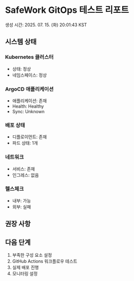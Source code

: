 # SafeWork GitOps 테스트 리포트

생성 시간: 2025. 07. 15. (화) 20:01:43 KST

## 시스템 상태

### Kubernetes 클러스터
- 상태: 정상
- 네임스페이스: 정상

### ArgoCD 애플리케이션
- 애플리케이션: 존재
- Health: Healthy
- Sync: Unknown

### 배포 상태
- 디플로이먼트: 존재
- 파드 상태: 1개

### 네트워크
- 서비스: 존재
- 인그레스: 없음

### 헬스체크
- 내부: 가능
- 외부: 실패

## 권장 사항





## 다음 단계

1. 부족한 구성 요소 설정
2. GitHub Actions 워크플로우 테스트
3. 실제 배포 진행
4. 모니터링 설정

